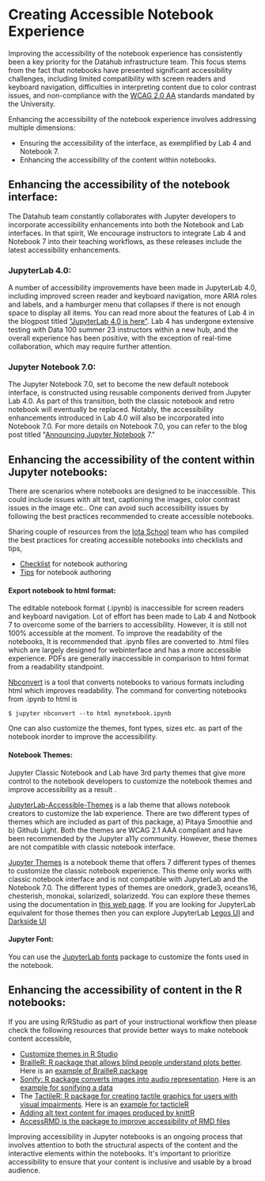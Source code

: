 # Creating Accessible Notebook Experience

Improving the accessibility of the notebook experience has consistently been a key priority for the Datahub infrastructure team. This focus stems from the fact that notebooks have presented significant accessibility challenges, including limited compatibility with screen readers and keyboard navigation, difficulties in interpreting content due to color contrast issues, and non-compliance with the [WCAG 2.0 AA](https://www.ucop.edu/electronic-accessibility/standards-and-best-practices/levels-of-conformance-a-aa-aaa.html) standards mandated by the University.

Enhancing the accessibility of the notebook experience involves addressing multiple dimensions:

- Ensuring the accessibility of the interface, as exemplified by Lab 4 and Notebook 7.
-  Enhancing the accessibility of the content within notebooks.

## Enhancing the accessibility of the notebook interface:

The Datahub team constantly collaborates with Jupyter developers to incorporate accessibility enhancements into both the Notebook and Lab interfaces. In that spirit, We encourage instructors to integrate Lab 4 and Notebook 7 into their teaching workflows, as these releases include the latest accessibility enhancements. 

### JupyterLab 4.0: 

A number of accessibility improvements have been made in JupyterLab 4.0, including improved screen reader and keyboard navigation, more ARIA roles and labels, and a hamburger menu that collapses if there is not enough space to display all items. You can read more about the features of Lab 4 in the blogpost titled ["JupyterLab 4.0 is here"](https://blog.jupyter.org/jupyterlab-4-0-is-here-388d05e03442). Lab 4 has undergone extensive testing with Data 100 summer 23 instructors within a new hub, and the overall experience has been positive, with the exception of real-time collaboration, which may require further attention.

### Jupyter Notebook 7.0:

The Jupyter Notebook 7.0, set to become the new default notebook interface, is constructed using reusable components derived from Jupyter Lab 4.0. As part of this transition, both the classic notebook and retro notebook will eventually be replaced. Notably, the accessibility enhancements introduced in Lab 4.0 will also be incorporated into Notebook 7.0. For more details on Notebook 7.0, you can refer to the blog post titled "[Announcing Jupyter Notebook](https://medium.com/jupyter-blog/announcing-jupyter-notebook-7-8d6d66126dcf) 7."

## Enhancing the accessibility of the content within Jupyter notebooks:

There are scenarios where notebooks are designed to be inaccessible. This could include issues with alt text, captioning the images, color contrast issues in the image etc.. One can avoid such accessibility issues by following the best practices recommended to create accessible notebooks.

Sharing couple of resources from the [Iota School](https://github.com/Iota-School) team who has compiled the best practices for creating accessible notebooks into checklists and tips,

- [Checklist](https://iota-school.github.io/notebooks-for-all/exports/resources/event-hackathon/notebook-authoring-checklist/) for notebook authoring
- [Tips](https://iota-school.github.io/notebooks-for-all/exports/resources/event-hackathon/accessibility-tips-for-jupyter-notebooks/#visualization-accessibility) for notebook authoring

#### Export notebook to html format:

The editable notebook format (.ipynb) is inaccessible for screen readers and keyboard navigation. Lot of effort has been made to Lab 4 and Notbook 7 to overcome some of the barriers to accessibility. However, it is still not 100% accessible at the moment. To improve the readability of the notebooks, It is recommended that .ipynb files are converted to .html files which are largely designed for webinterface and has a more accessible experience. PDFs are generally inaccessible in comparison to html format from a readability standpoint.

[Nbconvert](https://github.com/jupyter/nbconvert) is a  tool that converts notebooks to various formats including html which improves readability. The command for converting notebooks from .ipynb to html is

`$ jupyter nbconvert --to html mynotebook.ipynb`

One can also customize the themes, font types, sizes etc. as part of the notebook inorder to improve the accessibility. 

#### Notebook Themes: 

Jupyter Classic Notebook and Lab have 3rd party themes that give more control to the notebook developers to customize the notebook themes and improve accessibility as a result . 

[JupyterLab-Accessible-Themes](https://github.com/Quansight-Labs/jupyterlab-accessible-themes) is a lab theme that allows notebook creators to customize the lab experience. There are two different types of themes which are included as part of this package, 
a) Pitaya Smoothie and 
b) Github Light. Both the themes are WCAG 2.1 AAA compliant and have been recommended by the Jupyter a11y community. However, these themes are not compatible with classic notebook interface.

[Jupyter Themes](https://github.com/dunovank/jupyter-themes) is a notebook theme that offers 7 different types of themes to customize the classic notebook experience. This theme only works with classic notebook interface and is not compatible with JupyterLab and the Notebook 7.0. The different types of themes  are onedork, grade3,  oceans16, chesterish,  monokai, solarizedI,  solarizedd. You can explore these themes using the documentation in [this web page](https://github.com/dunovank/jupyter-themes). If you are looking for JupyterLab equivalent for those themes then you can explore JupyterLab [Legos UI](https://github.com/dunovank/jupyterlab_legos_ui) and [Darkside UI](https://github.com/dunovank/jupyterlab_darkside_ui)

#### Jupyter Font: 

You can use the [JupyterLab fonts](https://github.com/deathbeds/jupyterlab-fonts) package to customize the fonts used in the notebook.

## Enhancing the accessibility of content in the R notebooks:

If you are using R/RStudio as part of your instructional workflow then please check the following resources that provide better ways to make notebook content accessible,

- [Customize themes in R Studio](https://support.posit.co/hc/en-us/articles/115011846747-Using-Themes-in-the-RStudio-IDE)
- [BrailleR: R package that allows blind people understand plots better](https://cran.r-project.org/web/packages/BrailleR/index.html). Here is an [example of BrailleR package](https://cran.r-project.org/web/packages/BrailleR/vignettes/Ex1histograms.html)
- [Sonify: R package converts images into audio representation](https://cran.r-project.org/web/packages/sonify/index.html). Here is an [example for sonifying a data](https://jooyoungseo.com/post/ds4blind/)
- The [TactileR: R package for creating tactile graphics for users with visual impairments](https://github.com/jooyoungseo/tactileR). Here is an [example for tacticleR](https://jooyoungseo.github.io/project/tactiler/)
- [Adding alt text content for images produced by knittR](https://posit.co/blog/knitr-fig-alt/)
- [AccessRMD is the package to improve accessibility of RMD files](https://cran.r-project.org/web/packages/accessrmd/accessrmd.pdf)

Improving accessibility in Jupyter notebooks is an ongoing process that involves attention to both the structural aspects of the content and the interactive elements within the notebooks. It's important to prioritize accessibility to ensure that your content is inclusive and usable by a broad audience.
